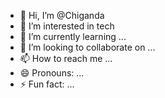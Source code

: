 - 👋 Hi, I’m @Chiganda
- 👀 I’m interested in tech
- 🌱 I’m currently learning ...
- 💞️ I’m looking to collaborate on ...
- 📫 How to reach me ...
- 😄 Pronouns: ...
- ⚡ Fun fact: ...

<!---
Chiganda/Chiganda is a ✨ special ✨ repository because its `README.md` (this file) appears on your GitHub profile.
You can click the Preview link to take a look at your changes.
--->
